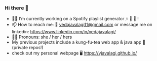 ### Hi there 👋
- 👩‍💻 I’m currently working on a Spotify playlist generator 🎶 🌱 🪩 ! 
- 📫 How to reach me: 💌 vedajavalagi11@gmail.com or message me on linkedin: https://www.linkedin.com/in/vedajavalagi/
- 🫶🏽 Pronouns: she / her / hers
- My previous projects include a kung-fu-tea web app & java app 🧋 (private repos!)
- check out my personal webpage 🖥️  https://vjavalagi.github.io/
